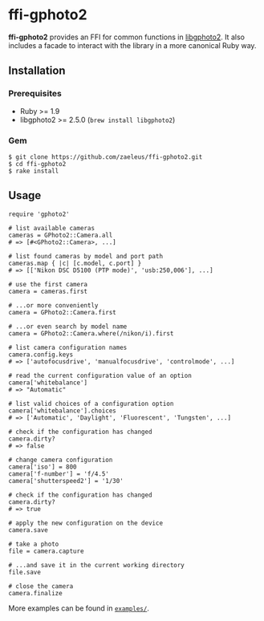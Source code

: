 # ffi-gphoto2

**ffi-gphoto2** provides an FFI for common functions in [libgphoto2][1].
It also includes a facade to interact with the library in a more
canonical Ruby way.

## Installation

### Prerequisites

  * Ruby >= 1.9
  * libgphoto2 >= 2.5.0 (`brew install libgphoto2`)

### Gem

    $ git clone https://github.com/zaeleus/ffi-gphoto2.git
    $ cd ffi-gphoto2
    $ rake install

## Usage

    require 'gphoto2'

    # list available cameras
    cameras = GPhoto2::Camera.all
    # => [#<GPhoto2::Camera>, ...]

    # list found cameras by model and port path
    cameras.map { |c| [c.model, c.port] }
    # => [['Nikon DSC D5100 (PTP mode)', 'usb:250,006'], ...]

    # use the first camera
    camera = cameras.first

    # ...or more conveniently
    camera = GPhoto2::Camera.first

    # ...or even search by model name
    camera = GPhoto2::Camera.where(/nikon/i).first

    # list camera configuration names
    camera.config.keys
    # => ['autofocusdrive', 'manualfocusdrive', 'controlmode', ...]

    # read the current configuration value of an option
    camera['whitebalance']
    # => "Automatic"

    # list valid choices of a configuration option
    camera['whitebalance'].choices
    # => ['Automatic', 'Daylight', 'Fluorescent', 'Tungsten', ...]

    # check if the configuration has changed
    camera.dirty?
    # => false

    # change camera configuration
    camera['iso'] = 800
    camera['f-number'] = 'f/4.5'
    camera['shutterspeed2'] = '1/30'

    # check if the configuration has changed
    camera.dirty?
    # => true

    # apply the new configuration on the device
    camera.save

    # take a photo
    file = camera.capture

    # ...and save it in the current working directory
    file.save

    # close the camera
    camera.finalize

More examples can be found in [`examples/`][2].

[1]: http://www.gphoto.org/
[2]: https://github.com/zaeleus/ffi-gphoto2/tree/master/examples

